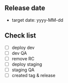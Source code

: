 ## Release date

- target date: yyyy-MM-dd

## Check list

- [ ] deploy dev
- [ ] dev QA
- [ ] remove RC
- [ ] deploy staging
- [ ] staging QA
- [ ] created tag & release
